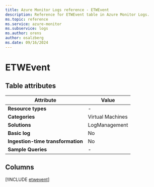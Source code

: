 ```yaml
---
title: Azure Monitor Logs reference - ETWEvent
description: Reference for ETWEvent table in Azure Monitor Logs.
ms.topic: reference
ms.service: azure-monitor
ms.subservice: logs
ms.author: orens
author: osalzberg
ms.date: 09/16/2024
---
```


# ETWEvent




## Table attributes

|Attribute|Value|
|---|---|
|**Resource types**|-|
|**Categories**|Virtual Machines|
|**Solutions**| LogManagement|
|**Basic log**|No|
|**Ingestion-time transformation**|No|
|**Sample Queries**|-|



## Columns
  
[!INCLUDE [etwevent](~/reusable-content/ce-skilling/azure/includes/azure-monitor/reference/tables/etwevent-include.md)]
